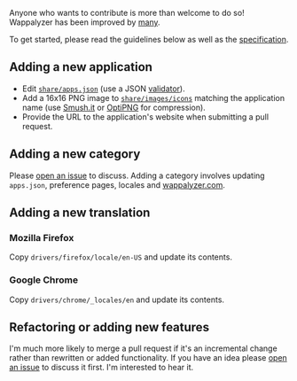 Anyone who wants to contribute is more than welcome to do so! Wappalyzer has been improved by [many](https://github.com/ElbertF/Wappalyzer/graphs/contributors).

To get started, please read the guidelines below as well as the [specification](https://github.com/ElbertF/Wappalyzer/wiki/Specification).

## Adding a new application

* Edit [`share/apps.json`](https://github.com/ElbertF/Wappalyzer/blob/master/share/apps.json) (use a JSON 
  [validator](http://jsonformatter.curiousconcept.com)).
* Add a 16x16 PNG image to [`share/images/icons`](https://github.com/ElbertF/Wappalyzer/tree/master/share/images/icons) matching the application name 
  (use [Smush.it](http://www.smushit.com) or [OptiPNG](http://optipng.sourceforge.net) for compression).
* Provide the URL to the application's website when submitting a pull request.

## Adding a new category

Please [open an issue](https://github.com/ElbertF/Wappalyzer/issues) to discuss. Adding a category involves updating `apps.json`,
preference pages, locales and [wappalyzer.com](http://wappalyzer.com).

## Adding a new translation

### Mozilla Firefox

Copy `drivers/firefox/locale/en-US` and update its contents.

### Google Chrome

Copy `drivers/chrome/_locales/en` and update its contents.

## Refactoring or adding new features

I'm much more likely to merge a pull request if it's an incremental change rather than rewritten or added functionality. If you have an idea please [open an issue](https://github.com/ElbertF/Wappalyzer/issues) to discuss it first. I'm interested to hear it.